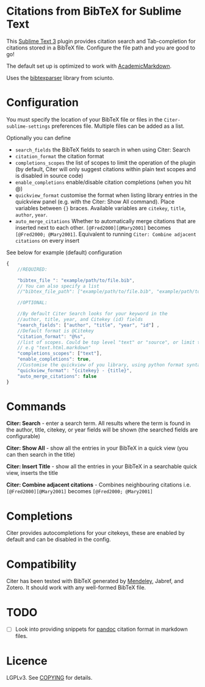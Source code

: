 # Citations from BibTeX for Sublime Text

This [Sublime Text 3](https://www.sublimetext.com/3) plugin provides citation search and Tab-completion for citations stored in a BibTeX file. Configure the file path and you are good to go!

The default set up is optimized to work with [AcademicMarkdown](https://github.com/mangecoeur/AcademicMarkdown).

Uses the [bibtexparser](https://github.com/sciunto/python-bibtexparser) library from sciunto.

# Configuration

You must specify the location of your BibTeX file or files in the `Citer-sublime-settings` preferences file. Multiple files can be added as a list.

Optionally you can define 
- `search_fields` the BibTeX fields to search in when using Citer: Search
- `citation_format` the citation format
- `completions_scopes` the list of scopes to limit the operation of the plugin (by default, Citer will only suggest citations within plain text scopes and is disabled in source code)
- `enable_completions` enable/disable citation completions (when you hit @)
- `quickview_format` customise the format when listing library entries in the quickview panel (e.g. with the Citer: Show All command). Place variables between `{}` braces. Available variables are `citekey`, `title`, `author`, `year`.
- `auto_merge_citations` Whether to automatically merge citations that are inserted next to each other. `[@Fred2000][@Mary2001]` becomes `[@Fred2000; @Mary2001]`. Equivalent to running `Citer: Combine adjacent citations` on every insert

See below for example (default) configuration


```js
{
    //REQUIRED:

    "bibtex_file ": "example/path/to/file.bib",
    // You can also specify a list
    //"bibtex_file_path": ["example/path/to/file.bib", "example/path/to/fileTwo.bib"],

    //OPTIONAL:

    //By default Citer Search looks for your keyword in the 
    //author, title, year, and Citekey (id) fields
    "search_fields": ["author", "title", "year", "id"] ,
    //Default format is @Citekey
    "citation_format": "@%s",
    //list of scopes. Could be top level "text" or "source", or limit to
    // e.g "text.html.markdown"
    "completions_scopes": ["text"],
    "enable_completions": true,
    //Customise the quickview of you library, using python format syntax
    "quickview_format": "{citekey} - {title}",
    "auto_merge_citations": false
}
```


# Commands

**Citer: Search** - enter a search term. All results where the term is found in the author, title, citekey, or year fields will be shown (the searched fields are configurable)

**Citer: Show All** - show all the entries in your BibTeX in a quick view (you can then search in the title)

**Citer: Insert Title** - show all the entries in your BibTeX in a searchable quick view, inserts the title

**Citer: Combine adjacent citations** - Combines neighbouring citations i.e. `[@Fred2000][@Mary2001]` becomes `[@Fred2000; @Mary2001]`


# Completions

Citer provides autocompletions for your citekeys, these are enabled by default and can be disabled in the config.

# Compatibility

Citer has been tested with BibTeX generated by [Mendeley](https://www.mendeley.com/), Jabref, and Zotero. It should work with any well-formed BibTeX file.

# TODO

- [ ] Look into providing snippets for [pandoc](http://pandoc.org/index.html) citation format in markdown files.

# Licence

LGPLv3. See [COPYING](https://github.com/mangecoeur/Citer/blob/master/COPYING) for details.
